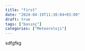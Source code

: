 ```yaml
---
title: "first"
date: "2024-04-19T11:30:04+03:00"
draft: true
tags: ["basınç"]
categories: ["Meteoroloji"]
---
```

sdfgfkg